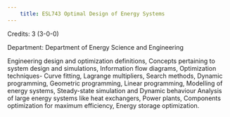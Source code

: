```yaml
---
    title: ESL743 Optimal Design of Energy Systems
---
```

Credits: 3 (3-0-0)

Department: Department of Energy Science and Engineering

Engineering design and optimization definitions, Concepts pertaining to system design and simulations, Information flow diagrams, Optimization techniques- Curve fitting, Lagrange multipliers, Search methods, Dynamic programming, Geometric programming, Linear programming, Modelling of energy systems, Steady-state simulation and Dynamic behaviour Analysis of large energy systems like heat exchangers, Power plants, Components optimization for maximum efficiency, Energy storage optimization.